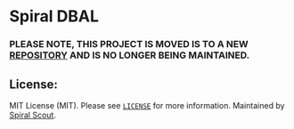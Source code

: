 
Spiral DBAL
========

### PLEASE NOTE, THIS PROJECT IS MOVED IS TO A NEW [REPOSITORY](https://github.com/cycle/database) AND IS NO LONGER BEING MAINTAINED.

License:
--------
MIT License (MIT). Please see [`LICENSE`](./LICENSE) for more information. Maintained by [Spiral Scout](https://spiralscout.com).
